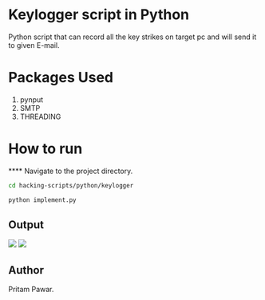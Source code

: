 # Keylogger script in Python
Python script that can record all the key strikes on target pc and will send it to given E-mail.

# Packages Used
1. pynput
2. SMTP
3. THREADING

# How to run
**** Navigate to the project directory.

```bash
cd hacking-scripts/python/keylogger
```
```bash
python implement.py
```
## Output

![](https://i.imgur.com/wGjcVgT.jpg)
![](https://i.imgur.com/NQ73REz.jpg)

## Author
  Pritam Pawar.
  

